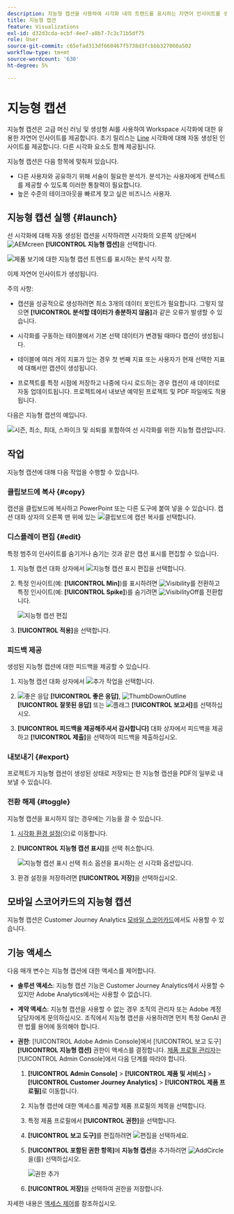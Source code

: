 ```yaml
---
description: 지능형 캡션을 사용하여 시각화 내의 트렌드를 표시하는 자연어 인사이트를 생성합니다.
title: 지능형 캡션
feature: Visualizations
exl-id: d32d3cda-ecbf-4ee7-a8b7-7c3c71b5df75
role: User
source-git-commit: c65efad313df660467f5738d3fcbbb327060a502
workflow-type: tm+mt
source-wordcount: '630'
ht-degree: 5%

---
```


# 지능형 캡션

지능형 캡션은 고급 머신 러닝 및 생성형 AI를 사용하여 Workspace 시각화에 대한 유용한 자연어 인사이트를 제공합니다. 초기 릴리스는 [Line](line.md) 시각화에 대해 자동 생성된 인사이트를 제공합니다. 다른 시각화 요소도 함께 제공됩니다.

지능형 캡션은 다음 항목에 맞춰져 있습니다.

* 다른 사용자와 공유하기 위해 서술이 필요한 분석가. 분석가는 사용자에게 컨텍스트를 제공할 수 있도록 이러한 통찰력이 필요합니다.
* 높은 수준의 테이크아웃을 빠르게 찾고 싶은 비즈니스 사용자.

## 지능형 캡션 실행 {#launch}

선 시각화에 대해 자동 생성된 캡션을 시작하려면 시각화의 오른쪽 상단에서 ![AEMcreen](/help/assets/icons/AI.svg) **[!UICONTROL 지능형 캡션]**&#x200B;을 선택합니다.

![제품 보기에 대한 지능형 캡션 트렌드를 표시하는 분석 시작 창. ](assets/intell-caps-1.png)

이제 자연어 인사이트가 생성됩니다.

주의 사항:

* 캡션을 성공적으로 생성하려면 최소 3개의 데이터 포인트가 필요합니다. 그렇지 않으면 **[!UICONTROL 분석할 데이터가 충분하지 않음]**&#x200B;과 같은 오류가 발생할 수 있습니다.

* 시각화를 구동하는 테이블에서 기본 선택 데이터가 변경될 때마다 캡션이 생성됩니다.

* 테이블에 여러 개의 지표가 있는 경우 첫 번째 지표 또는 사용자가 현재 선택한 지표에 대해서만 캡션이 생성됩니다.

* 프로젝트를 특정 시점에 저장하고 나중에 다시 로드하는 경우 캡션이 새 데이터로 자동 업데이트됩니다. 프로젝트에서 내보낸 예약된 프로젝트 및 PDF 파일에도 적용됩니다.

다음은 지능형 캡션의 예입니다.

![시즌, 최소, 최대, 스파이크 및 쇠퇴를 포함하여 선 시각화를 위한 지능형 캡션입니다.](assets/captions.png)

## 작업

지능형 캡션에 대해 다음 작업을 수행할 수 있습니다.

### 클립보드에 복사 {#copy}

캡션을 클립보드에 복사하고 PowerPoint 또는 다른 도구에 붙여 넣을 수 있습니다. 캡션 대화 상자의 오른쪽 맨 위에 있는 ![클립보드에 캡션 복사](/help/assets/icons/Copy.svg)를 선택합니다.

### 디스플레이 편집 {#edit}

특정 범주의 인사이트를 숨기거나 숨기는 것과 같은 캡션 표시를 편집할 수 있습니다.

1. 지능형 캡션 대화 상자에서 ![지능형 캡션 표시 편집](/help/assets/icons/EditInLight.svg)을 선택합니다.

1. 특정 인사이트(예: **[!UICONTROL Min]**)를 표시하려면 ![Visibility](/help/assets/icons/Visibility.svg)를 전환하고 특정 인사이트(예: **[!UICONTROL Spike]**)를 숨기려면 ![VisibilityOff](/help/assets/icons/VisibilityOff.svg)를 전환합니다.

   ![지능형 캡션 편집](assets/edit-intelligent-captions.png)

1. **[!UICONTROL 적용]**&#x200B;을 선택합니다.


### 피드백 제공

생성된 지능형 캡션에 대한 피드백을 제공할 수 있습니다.

1. 지능형 캡션 대화 상자에서 ![추가 작업](/help/assets/icons/More.svg)을 선택합니다.

1. ![좋은 응답](/help/assets/icons/ThumbUpOutline.svg) **[!UICONTROL 좋은 응답]**, ![ThumbDownOutline](/help/assets/icons/ThumbDownOutline.svg) **[!UICONTROL 잘못된 응답]** 또는 ![플래그](/help/assets/icons/Flag.svg) **[!UICONTROL 보고서]**&#x200B;를 선택하십시오.

1. **[!UICONTROL 피드백을 제공해주셔서 감사합니다]** 대화 상자에서 피드백을 제공하고 **[!UICONTROL 제출]**&#x200B;을 선택하여 피드백을 제출하십시오.

### 내보내기 {#export}

프로젝트가 지능형 캡션이 생성된 상태로 저장되는 한 지능형 캡션을 PDF의 일부로 내보낼 수 있습니다.

### 전환 해제 {#toggle}

지능형 캡션을 표시하지 않는 경우에는 기능을 끌 수 있습니다.

1. [시각화 환경 설정](/help/analysis-workspace/user-preferences.md#visualizations-preferences)(으)로 이동합니다.
1. **[!UICONTROL 지능형 캡션 표시]**&#x200B;를 선택 취소합니다.

   ![지능형 캡션 표시 선택 취소 옵션을 표시하는 선 시각화 옵션입니다.](assets/toggle-captions.png)

1. 환경 설정을 저장하려면 **[!UICONTROL 저장]**&#x200B;을 선택하십시오.


## 모바일 스코어카드의 지능형 캡션

지능형 캡션은 Customer Journey Analytics [모바일 스코어카드](https://experienceleague.adobe.com/ko/docs/analytics-platform/using/cja-dashboards/manage-scorecard#captions)에서도 사용할 수 있습니다.

## 기능 액세스

다음 매개 변수는 지능형 캡션에 대한 액세스를 제어합니다.

* **솔루션 액세스**: 지능형 캡션 기능은 Customer Journey Analytics에서 사용할 수 있지만 Adobe Analytics에서는 사용할 수 없습니다.

* **계약 액세스**: 지능형 캡션을 사용할 수 없는 경우 조직의 관리자 또는 Adobe 계정 담당자에게 문의하십시오. 조직에서 지능형 캡션을 사용하려면 먼저 특정 GenAI 관련 법률 용어에 동의해야 합니다.

* **권한**: [!UICONTROL Adobe Admin Console]에서 [!UICONTROL 보고 도구] **[!UICONTROL 지능형 캡션]** 권한이 액세스를 결정합니다. [제품 프로필 관리자](https://helpx.adobe.com/enterprise/using/manage-product-profiles.html)는 [!UICONTROL Admin Console]에서 다음 단계를 따라야 합니다.
   1. **[!UICONTROL Admin Console]** > **[!UICONTROL 제품 및 서비스]** > **[!UICONTROL Customer Journey Analytics]** > **[!UICONTROL 제품 프로필]**&#x200B;로 이동합니다.
   1. 지능형 캡션에 대한 액세스를 제공할 제품 프로필의 제목을 선택합니다.
   1. 특정 제품 프로필에서 **[!UICONTROL 권한]**&#x200B;을 선택합니다.
   1. **[!UICONTROL 보고 도구]**&#x200B;를 편집하려면 ![편집](/help/assets/icons/Edit.svg)을 선택하세요.
   1. **[!UICONTROL 포함된 권한 항목]**&#x200B;에 **지능형 캡션**&#x200B;을 추가하려면 ![AddCircle](/help/assets/icons/AddCircle.svg)을(를) 선택하십시오.

      ![권한 추가](./assets/intelligent-captions-permissions.png)

   1. **[!UICONTROL 저장]**&#x200B;을 선택하여 권한을 저장합니다.

자세한 내용은 [액세스 제어](/help/technotes/access-control.md#access-control)를 참조하십시오.
